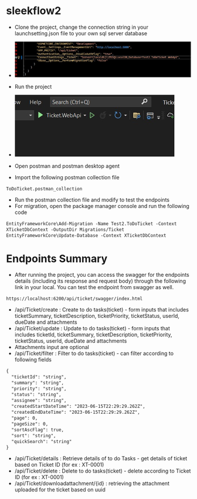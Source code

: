 # sleekflow2

+ Clone the project, change the connection string in your launchsetting.json file to your own sql server database

+ ![alt text](db.jpg "Connection String")

+ Run the project

+ ![alt text](run.jpg "Debug")

+ Open postman and postman desktop agent
+ Import the following postman collection file

```
ToDoTicket.postman_collection
```

+ Run the postman collection file and modify to test the endpoints
+ For migration, open the package manager console and run the following code

```
EntityFrameworkCore\Add-Migration -Name Test2.ToDoTicket -Context XTicketDbContext -OutputDir Migrations/Ticket
EntityFrameworkCore\Update-Database -Context XTicketDbContext
```

# Endpoints Summary

+ After running the project, you can access the swagger for the endpoints details (including its response and request body) through the following link in your local. You can test the endpoint from swagger as well.

```
https://localhost:6200/api/ticket/swagger/index.html
```

+ /api/Ticket/create : Create to do tasks(ticket) - form inputs that includes ticketSummary, ticketDescription, ticketPriority, ticketStatus, userId, dueDate and attachments
+ /api/Ticket/update : Update to do tasks(ticket) - form inputs that includes ticketId, ticketSummary, ticketDescription, ticketPriority, ticketStatus, userId, dueDate and attachments
+ Attachments input are optional
+ /api/Ticket/filter : Filter to do tasks(ticket) - can filter according to following fields
```
{
  "ticketId": "string",
  "summary": "string",
  "priority": "string",
  "status": "string",
  "assignee": "string",
  "createdStartDateTime": "2023-06-15T22:29:29.262Z",
  "createdEndDateTime": "2023-06-15T22:29:29.262Z",
  "page": 0,
  "pageSize": 0,
  "sortAscFlag": true,
  "sort": "string",
  "quickSearch": "string"
}
```
+ /api/Ticket/details : Retrieve details of to do Tasks - get details of ticket based on Ticket ID (for ex : XT-0001)
+ /api/Ticket/delete : Delete to do tasks(ticket) - delete according to Ticket ID (for ex : XT-0001)
+ /api/Ticket/downloadattachment/{id} : retrieving the attachment uploaded for the ticket based on uuid